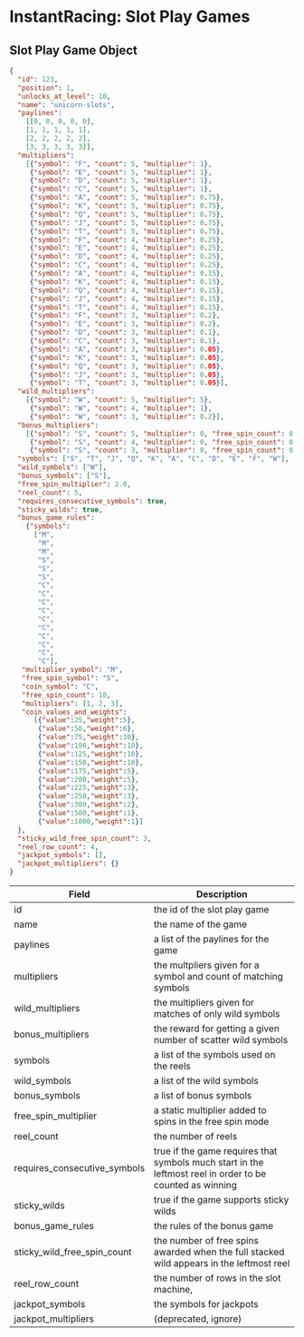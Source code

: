 # InstantRacing: Slot Play Games

## Slot Play Game Object

```json
{
  "id": 123,
  "position": 1,
  "unlocks_at_level": 10,
  "name": "unicorn-slots",
  "paylines":
    [[0, 0, 0, 0, 0],
    [1, 1, 1, 1, 1],
    [2, 2, 2, 2, 2],
    [3, 3, 3, 3, 3]],
  "multipliers":
    [{"symbol": "F", "count": 5, "multiplier": 1},
     {"symbol": "E", "count": 5, "multiplier": 1},
     {"symbol": "D", "count": 5, "multiplier": 1},
     {"symbol": "C", "count": 5, "multiplier": 1},
     {"symbol": "A", "count": 5, "multiplier": 0.75},
     {"symbol": "K", "count": 5, "multiplier": 0.75},
     {"symbol": "Q", "count": 5, "multiplier": 0.75},
     {"symbol": "J", "count": 5, "multiplier": 0.75},
     {"symbol": "T", "count": 5, "multiplier": 0.75},
     {"symbol": "F", "count": 4, "multiplier": 0.25},
     {"symbol": "E", "count": 4, "multiplier": 0.25},
     {"symbol": "D", "count": 4, "multiplier": 0.25},
     {"symbol": "C", "count": 4, "multiplier": 0.25},
     {"symbol": "A", "count": 4, "multiplier": 0.15},
     {"symbol": "K", "count": 4, "multiplier": 0.15},
     {"symbol": "Q", "count": 4, "multiplier": 0.15},
     {"symbol": "J", "count": 4, "multiplier": 0.15},
     {"symbol": "T", "count": 4, "multiplier": 0.15},
     {"symbol": "F", "count": 3, "multiplier": 0.2},
     {"symbol": "E", "count": 3, "multiplier": 0.2},
     {"symbol": "D", "count": 3, "multiplier": 0.1},
     {"symbol": "C", "count": 3, "multiplier": 0.1},
     {"symbol": "A", "count": 3, "multiplier": 0.05},
     {"symbol": "K", "count": 3, "multiplier": 0.05},
     {"symbol": "Q", "count": 3, "multiplier": 0.05},
     {"symbol": "J", "count": 3, "multiplier": 0.05},
     {"symbol": "T", "count": 3, "multiplier": 0.05}],
  "wild_multipliers":
    [{"symbol": "W", "count": 5, "multiplier": 5},
     {"symbol": "W", "count": 4, "multiplier": 1},
     {"symbol": "W", "count": 3, "multiplier": 0.2}],
  "bonus_multipliers":
    [{"symbol": "S", "count": 5, "multiplier": 0, "free_spin_count": 0, "bonus_game": true},
     {"symbol": "S", "count": 4, "multiplier": 0, "free_spin_count": 0, "bonus_game": true},
     {"symbol": "S", "count": 3, "multiplier": 0, "free_spin_count": 0, "bonus_game": true}],
  "symbols": ["S", "T", "J", "Q", "K", "A", "C", "D", "E", "F", "W"],
  "wild_symbols": ["W"],
  "bonus_symbols": ["S"],
  "free_spin_multiplier": 2.0,
  "reel_count": 5,
  "requires_consecutive_symbols": true,
  "sticky_wilds": true,
  "bonus_game_rules":
    {"symbols":
      ["M",
       "M",
       "M",
       "S",
       "S",
       "S",
       "C",
       "C",
       "C",
       "C",
       "C",
       "C",
       "C",
       "C",
       "C",
       "C"],
   "multiplier_symbol": "M",
   "free_spin_symbol": "S",
   "coin_symbol": "C",
   "free_spin_count": 10,
   "multipliers": [1, 2, 3],
   "coin_values_and_weights":
      [{"value":25,"weight":5},
       {"value":50,"weight":6},
       {"value":75,"weight":10},
       {"value":100,"weight":10},
       {"value":125,"weight":10},
       {"value":150,"weight":10},
       {"value":175,"weight":5},
       {"value":200,"weight":5},
       {"value":225,"weight":3},
       {"value":250,"weight":3},
       {"value":300,"weight":2},
       {"value":500,"weight":1},
       {"value":1000,"weight":1}]
  },
  "sticky_wild_free_spin_count": 3,
  "reel_row_count": 4,
  "jackpot_symbols": [],
  "jackpot_multipliers": {}
}
```

Field | Description
----- | -----------
id | the id of the slot play game
name | the name of the game
paylines | a list of the paylines for the game
multipliers | the multpliers given for a symbol and count of matching symbols
wild_multipliers | the multipliers given for matches of only wild symbols
bonus_multipliers | the reward for getting a given number of scatter wild symbols
symbols | a list of the symbols used on the reels
wild_symbols | a list of the wild symbols
bonus_symbols | a list of bonus symbols
free_spin_multiplier | a static multiplier added to spins in the free spin mode
reel_count | the number of reels
requires_consecutive_symbols | true if the game requires that symbols much start in the leftmost reel in order to be counted as winning
sticky_wilds | true if the game supports sticky wilds
bonus_game_rules | the rules of the bonus game
sticky_wild_free_spin_count | the number of free spins awarded when the full stacked wild appears in the leftmost reel
reel_row_count | the number of rows in the slot machine,
jackpot_symbols | the symbols for jackpots
jackpot_multipliers | (deprecated, ignore)
